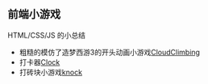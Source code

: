 ## 前端小游戏

HTML/CSS/JS 的小总结

- 粗糙的模仿了造梦西游3的开头动画小游戏[CloudClimbing](https://northboat.github.io/FrontEnd-Toys/)
- 打卡器[Clock](https://northboat.github.io/FrontEnd-Toys/clock)
- 打砖块小游戏[knock](https://northboat.github.io/FrontEnd-Toys/knock)

